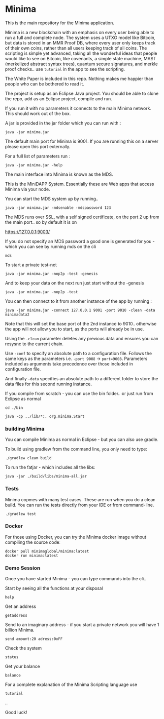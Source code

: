# Minima

This is the main repository for the Minima application.

Minima is a new blockchain with an emphasis on every user being able to run a full and complete node. The system uses a UTXO model like Bitcoin, but data is stored in an MMR Proof DB, where every user only keeps track of their own coins, rather than all users keeping track of all coins. The scripting is simple yet advanced, taking all the wonderful ideas that people would like to see on Bitcoin, like covenants, a simple state machine, MAST (merkelized abstract syntax trees), quantum secure signatures, and merkle proof checks.. use `tutorial` in the app to see the scripting.

The White Paper is included in this repo. Nothing makes me happier than people who can be bothered to read it.

The project is setup as an Eclipse Java project. You should be able to clone the repo, add as an Eclipse project, compile and run.

If you run it with no parameters it connects to the main Minima network. This should work out of the box.

A jar is provided in the jar folder which you can run with : 

```
java -jar minima.jar
```

The default main port for Minima is 9001. If you are running this on a server please open this port externally.

For a full list of parameters run :

```
java -jar minima.jar -help
```

The main interface into Minima is known as the MDS.

This is the MiniDAPP System. Essentially these are Web apps that access Minima via your node.

You can start the MDS system up by running..

```
java -jar minima.jar -mdsenable -mdspassword 123
```

The MDS runs over SSL, with a self signed certificate, on the port 2 up from the main port.. so by default it is on

https://127.0.0.1:9003/

If you do not specify an MDS password a good one is generated for you - which you can see by running mds on the cli

```
mds
```

To start a private test-net

```
java -jar minima.jar -nop2p -test -genesis
```

And to keep your data on the next run just start without the -genesis

```
java -jar minima.jar -nop2p -test
```

You can then connect to it from another instance of the app by running :

```
java -jar minima.jar -connect 127.0.0.1 9001 -port 9010 -clean -data minimadata2
```
Note that this will set the base port of the 2nd instance to 9010.. otherwise the app will not allow you to start, as the ports will already be in use.

Using the `-clean` parameter deletes any previous data and ensures you can resysnc to the current chain.

Use `-conf` to specify an absolute path to a configuration file. Follows the same keys as the parameters i.e. `-port 9008` -> `port=9008`.
Parameters included as arguments take precedence over those included in configuration file.

And finally `-data` specifies an absolute path to a different folder to store the data files for this second running instance.

If you compile from scratch - you can use the bin folder.. or just run from Eclipse as normal

```
cd ./bin

java -cp ../lib/*:. org.minima.Start
```

### building Minima

You can compile Minima as normal in Eclipse - but you can also use gradle.

To build using gradlew from the command line, you only need to type:

```
./gradlew clean build
```

To run the fatjar - which includes all the libs:

```
java -jar ./build/libs/minima-all.jar
```

### Tests

Minima copmes with many test cases. These are run when you do a clean build. You can run the tests directly from your IDE or from command-line.

```
./gradlew test
```

### Docker

For those using Docker, you can try the Minima docker image without compiling the source code:

```
docker pull minimaglobal/minima:latest
docker run minima:latest
```

### Demo Session

Once you have started Minima - you can type commands into the cli..

Start by seeing all the functions at your disposal

```
help
```

Get an address

```
getaddress
```

Send to an imaginary address - if you start a private network you will have 1 billion Minima.

```
send amount:20 adress:0xFF
```

Check the system

```
status
```

Get your balance

```
balance
```

For a complete explanation of the Minima Scripting language use

```
tutorial
```

..

Good luck!
